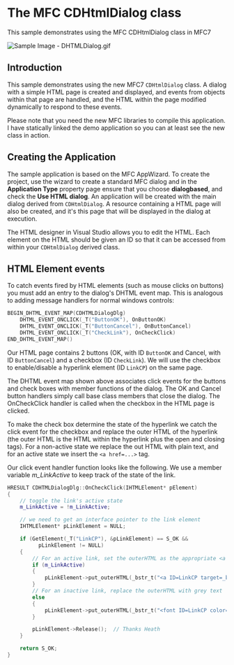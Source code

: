 # The MFC CDHtmlDialog class

This sample demonstrates using the MFC CDHtmlDialog class in MFC7
<!-- Download Links -->




<!-- Article image -->

![Sample Image - DHTMLDialog.gif](DHTMLDialog/DHTMLDialog.gif)

<!-- Main HTML starts here -->

## Introduction

This sample demonstrates using the new MFC7 `CDHtmlDialog` class. A
dialog with a simple HTML page is created and displayed, and events
from objects within that page are handled, and the HTML within the
page modified dynamically to respond to these events.

Please note that you need the new MFC libraries to compile this application.
I have statically linked the demo application so you can at least see the new
class in action.

## Creating the Application

The sample application is based on the MFC AppWizard. To create the
project, use the wizard to create a standard MFC dialog and in the
**Application Type** property page ensure that you choose **dialogbased**, and check the **Use HTML dialog**. An application will be 
created with the main dialog derived from `CDHtmlDialog`. A resource
containing a HTML page will also be created, and it's this page 
that will be displayed in the dialog at execution.

The HTML designer in Visual Studio allows you to edit the HTML. Each
element on the HTML should be given an ID so that it can be accessed
from within your `CDHtmlDialog` derived class.

## HTML Element events

To catch events fired by HTML elements (such as mouse clicks on buttons)
you must add an entry to the dialog's DHTML event map. This is analogous
to adding message handlers for normal windows controls:

```cpp
BEGIN_DHTML_EVENT_MAP(CDHTMLDialogDlg)
    DHTML_EVENT_ONCLICK(_T("ButtonOK"), OnButtonOK)
    DHTML_EVENT_ONCLICK(_T("ButtonCancel"), OnButtonCancel)
    DHTML_EVENT_ONCLICK(_T("CheckLink"), OnCheckClick)
END_DHTML_EVENT_MAP()
```

Our HTML page contains 2 buttons (OK, with ID `ButtonOK` and Cancel, with ID `ButtonCancel`) and a checkbox (ID `CheckLink`). We will use the checkbox 
to enable/disable a hyperlink element (ID `LinkCP`) on the same page.

The DHTML event map shown above associates click events for the buttons
and check boxes with member functions of the dialog. The OK and Cancel
button handlers simply call base class members that close the dialog. The
OnCheckClick handler is called when the checkbox in the HTML page is clicked.

To make the check box determine the state of the hyperlink we catch the click
event for the checkbox and replace the outer HTML of the hyperlink (the outer 
HTML is the HTML within the hyperlink plus the open and closing tags). For 
a non-active state we replace the out HTML with plain text, and for an active
state we insert the `<a href=...>` tag.

Our click event handler function looks like the following. We use a member 
variable *m\_LinkActive* to keep track of the state of the link. 

```cpp
HRESULT CDHTMLDialogDlg::OnCheckClick(IHTMLElement* pElement)
{
    // toggle the link's active state
    m_LinkActive = !m_LinkActive;

    // we need to get an interface pointer to the link element
    IHTMLElement* pLinkElement = NULL;

    if (GetElement(_T("LinkCP"), &pLinkElement) == S_OK && 
          pLinkElement != NULL)
    {
        // For an active link, set the outerHTML as the appropriate <a ...> tag
        if (m_LinkActive)
        {
            pLinkElement->put_outerHTML(_bstr_t("<a ID=LinkCP target=_blank href='http://www.codeproject.com'>here</a>"));
        }
        // For an inactive link, replace the outerHTML with grey text
        else
        {
            pLinkElement->put_outerHTML(_bstr_t("<font ID=LinkCP color='#COCOCO'>here</font>"));
        }

        pLinkElement->Release();  // Thanks Heath
    }

    return S_OK;
}
```
